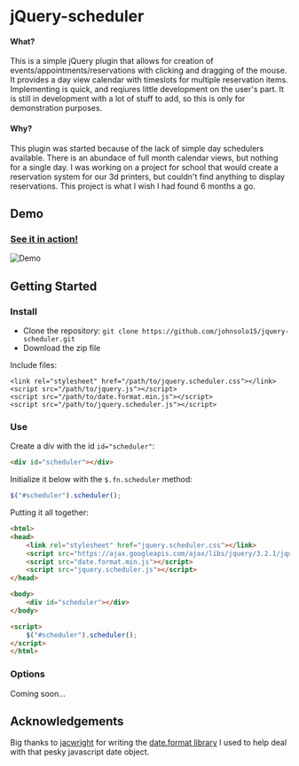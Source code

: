 # jQuery-scheduler
#### What?
This is a simple jQuery plugin that allows for creation of events/appointments/reservations with clicking and dragging of the mouse. It provides a day view calendar with timeslots for multiple reservation items. Implementing is quick, and reqiures little development on the user's part. It is still in development with a lot of stuff to add, so this is only for demonstration purposes.
#### Why?
This plugin was started because of the lack of simple day schedulers available. There is an abundace of full month calendar views, but nothing for a single day. I was working on a project for school that would create a reservation system for our 3d printers, but couldn't find anything to display reservations. This project is what I wish I had found 6 months a go.

## Demo
### [See it in action!](https://johnsolo15.github.io/jquery-scheduler/)

![Demo](https://github.com/johnsolo15/jquery-scheduler/blob/master/example/scheduler.png)

## Getting Started
### Install
* Clone the repository: `git clone https://github.com/johnsolo15/jquery-scheduler.git` 
* Download the zip file

Include files:
```
<link rel="stylesheet" href="/path/to/jquery.scheduler.css"></link>
<script src="/path/to/jquery.js"></script>
<script src="/path/to/date.format.min.js"></script>
<script src="/path/to/jquery.scheduler.js"></script>
 ```
 ### Use
Create a div with the id `id="scheduler"`:
```html
<div id="scheduler"></div>
```
Initialize it below with the `$.fn.scheduler` method:
```js
$("#scheduler").scheduler();
```
Putting it all together:
```html
<html>
<head>
    <link rel="stylesheet" href="jquery.scheduler.css"></link>
    <script src="https://ajax.googleapis.com/ajax/libs/jquery/3.2.1/jquery.min.js"></script>
    <script src="date.format.min.js"></script>
    <script src="jquery.scheduler.js"></script>
</head>

<body>
    <div id="scheduler"></div>
</body>  

<script>
    $("#scheduler").scheduler();
</script>
</html>
```
### Options
Coming soon...
## Acknowledgements
Big thanks to [jacwright](https://github.com/jacwright) for writing the [date.format library](https://github.com/jacwright/date.format) I used to help deal with that pesky javascript date object. 
